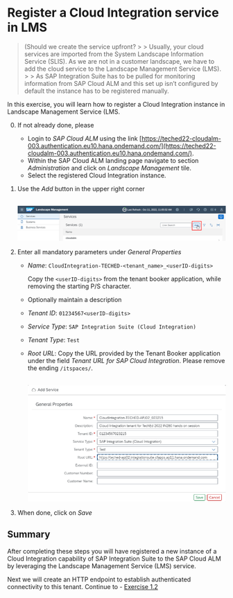 # Register a Cloud Integration service in LMS

   >(Should we create the service upfront?
    >
    > Usually, your cloud services are imported from the System Landscape Information Service (SLIS). As we are not in a customer landscape, we have to add the cloud service to the Landscape Management Service (LMS). 
    >
    > As SAP Integration Suite has to be pulled for monitoring information from SAP Cloud ALM and this set up isn’t configured by default the instance has to be registered manually.


In this exercise, you will learn how to register a Cloud Integration instance in Landscape Management Service (LMS.

0. If not already done, please 

    - Login to *SAP Cloud ALM* using the link [https://teched22-cloudalm-003.authentication.eu10.hana.ondemand.com/](https://teched22-cloudalm-003.authentication.eu10.hana.ondemand.com/).
    - Within the SAP Cloud ALM landing page navigate to section *Administration* and click on *Landscape Management* tile. 
    - Select the registered Cloud Integration instance.

1. Use the *Add* button in the upper right corner

      <br>![](/exercises/ex1/images/LMSAdd.png)
      
2.	Enter all mandatory parameters under *General Properties*
    - *Name*: `CloudIntegration-TECHED-<tenant_name>_<userID-digits>`
       
       Copy the `<userID-digits>` from the tenant booker application, while removing the starting P/S character.
    - Optionally maintain a description
    - *Tenant ID*: `01234567<userID-digits>` 
    - *Service Type*: `SAP Integration Suite (Cloud Integration)`
    - *Tenant Type*: `Test`
    - *Root URL*: Copy the URL provided by the Tenant Booker application under the field *Tenant URL for SAP Cloud Integration*. Please remove the ending `/itspaces/`.
   
       <br>![](/exercises/ex1/images/LMSAddCPIservice.png)

  3. When done, click on *Save*
  
## Summary

After completing these steps you will have registered a new instance of a Cloud Integration capability of SAP Integration Suite to the SAP Cloud ALM by leveraging the Landscape Management Service (LMS) service.

Next we will create an HTTP endpoint to establish authenticated connectivity to this tenant. Continue to - [Exercise 1.2](../ex12/)
